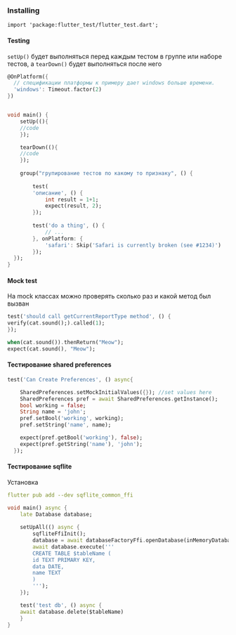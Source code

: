 
###  Installing
```shell
import 'package:flutter_test/flutter_test.dart';
```

#### Testing

`setUp()` будет выполняться перед каждым тестом в группе или наборе тестов, а `tearDown()` будет выполняться после него

```dart
@OnPlatform({
  // спецификации платформы к примеру дает windows больше времени.
  'windows': Timeout.factor(2)
})


void main() {
	setUp((){
	//code
	});

	tearDown((){
	//code
	});
	
	group("групирование тестов по какому то признаку", () {
	
		test(
		'описание', () {
			int result = 1+1;
			expect(result, 2);
		});
		
		test('do a thing', () {
		    // ...
		}, onPlatform: {
		    'safari': Skip('Safari is currently broken (see #1234)')
		});
  });
}
```

#### Mock test

На mock классах можно проверять сколько раз и какой метод был вызван
```dart
test('should call getCurrentReportType method', () {
verify(cat.sound();).called(1);
});

when(cat.sound()).thenReturn("Meow");
expect(cat.sound(), "Meow");
```


#### Тестирование shared preferences

```dart
test('Can Create Preferences', () async{

    SharedPreferences.setMockInitialValues({}); //set values here
    SharedPreferences pref = await SharedPreferences.getInstance();
    bool working = false;
    String name = 'john';
    pref.setBool('working', working);
    pref.setString('name', name);

    expect(pref.getBool('working'), false);
    expect(pref.getString('name'), 'john');
  });
```

#### Тестирование sqflite

Установка
```yaml
flutter pub add --dev sqflite_common_ffi
```

```dart
void main() async {
	late Database database;
  
	setUpAll(() async {
		sqfliteFfiInit();
		database = await databaseFactoryFfi.openDatabase(inMemoryDatabasePath);
		await database.execute('''
		CREATE TABLE $tableName (
		id TEXT PRIMARY KEY,
		data DATE,
		name TEXT
		)
		''');
	});

	test('test db', () async {
	await database.delete($tableName)
	}
}
```